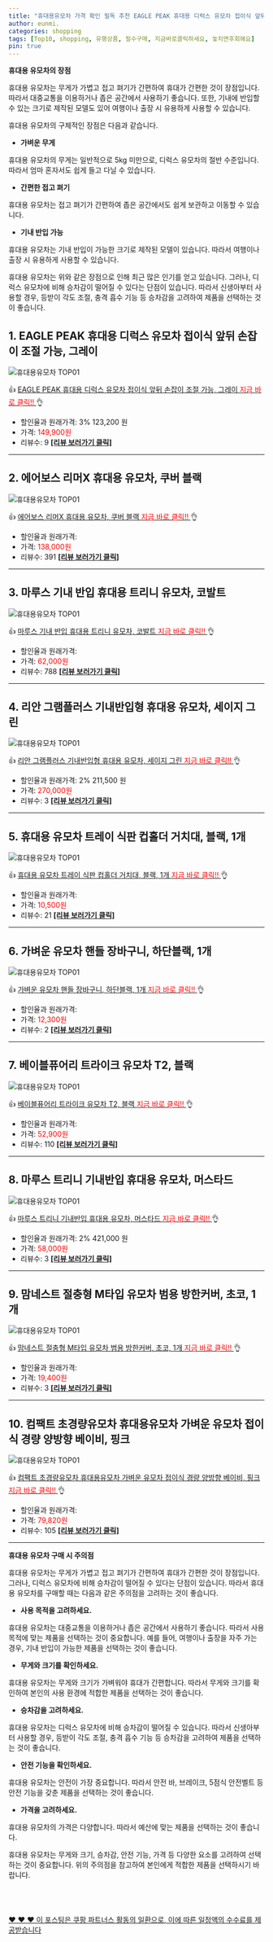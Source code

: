 ```yaml
---
title: "휴대용유모차 가격 확인 필독 추천 EAGLE PEAK 휴대용 디럭스 유모차 접이식 앞뒤 손잡이 조절 가능, 그레이 비교 장점 구매가이드"
author: eunmi.
categories: shopping
tags: [Top10, shopping, 유행상품, 필수구매, 지금바로클릭하세요, 놓치면후회해요]
pin: true
---
```

**휴대용 유모차의 장점**

휴대용 유모차는 무게가 가볍고 접고 펴기가 간편하여 휴대가 간편한 것이 장점입니다. 따라서 대중교통을 이용하거나 좁은 공간에서 사용하기 좋습니다. 또한, 기내에 반입할 수 있는 크기로 제작된 모델도 있어 여행이나 출장 시 유용하게 사용할 수 있습니다.

휴대용 유모차의 구체적인 장점은 다음과 같습니다.

* **가벼운 무게**

휴대용 유모차의 무게는 일반적으로 5kg 미만으로, 디럭스 유모차의 절반 수준입니다. 따라서 엄마 혼자서도 쉽게 들고 다닐 수 있습니다.

* **간편한 접고 펴기**

휴대용 유모차는 접고 펴기가 간편하여 좁은 공간에서도 쉽게 보관하고 이동할 수 있습니다.

* **기내 반입 가능**

휴대용 유모차는 기내 반입이 가능한 크기로 제작된 모델이 있습니다. 따라서 여행이나 출장 시 유용하게 사용할 수 있습니다.

휴대용 유모차는 위와 같은 장점으로 인해 최근 많은 인기를 얻고 있습니다. 그러나, 디럭스 유모차에 비해 승차감이 떨어질 수 있다는 단점이 있습니다. 따라서 신생아부터 사용할 경우, 등받이 각도 조절, 충격 흡수 기능 등 승차감을 고려하여 제품을 선택하는 것이 좋습니다.

   

## 1. EAGLE PEAK 휴대용 디럭스 유모차 접이식 앞뒤 손잡이 조절 가능, 그레이

![휴대용유모차 TOP01](https://thumbnail8.coupangcdn.com/thumbnails/remote/230x230ex/image/vendor_inventory/fe5e/bf01752351cf5a15d807ac0d6800b44902dc6d489e062a650fea1f7bc5e6.jpg)


👍 [EAGLE PEAK 휴대용 디럭스 유모차 접이식 앞뒤 손잡이 조절 가능, 그레이 <font color=red> 지금 바로 클릭!! </font> ](https://link.coupang.com/re/AFFSDP?lptag=AF3617701&subid=GithubCoopas&pageKey=7279391458&traceid=V0-153&itemId=18581869756&vendorItemId=85718478735) 👌 


- 할인율과 원래가격: 3%  123,200   원
- 가격: <span style='color:red'>149,900원</span>
- 리뷰수: 9  [**[리뷰 보러가기 클릭]**](https://link.coupang.com/re/AFFSDP?lptag=AF3617701&subid=GithubCoopas&pageKey=7279391458&traceid=V0-153&itemId=18581869756&vendorItemId=85718478735)

---


   

## 2. 에어보스 리머X 휴대용 유모차, 쿠버 블랙

![휴대용유모차 TOP01](https://thumbnail7.coupangcdn.com/thumbnails/remote/230x230ex/image/retail/images/1667906633234173-f3ba8bc5-1ef3-43f8-927e-14d7e362eb63.jpg)


👍 [에어보스 리머X 휴대용 유모차, 쿠버 블랙 <font color=red> 지금 바로 클릭!! </font> ](https://link.coupang.com/re/AFFSDP?lptag=AF3617701&subid=GithubCoopas&pageKey=5191734929&traceid=V0-153&itemId=7210135508&vendorItemId=74501677403) 👌 


- 할인율과 원래가격: 
- 가격: <span style='color:red'>138,000원</span>
- 리뷰수: 391  [**[리뷰 보러가기 클릭]**](https://link.coupang.com/re/AFFSDP?lptag=AF3617701&subid=GithubCoopas&pageKey=5191734929&traceid=V0-153&itemId=7210135508&vendorItemId=74501677403)

---


   

## 3. 마루스 기내 반입 휴대용 트리니 유모차, 코발트

![휴대용유모차 TOP01](https://thumbnail8.coupangcdn.com/thumbnails/remote/230x230ex/image/vendor_inventory/images/2018/08/31/11/2/262ef6ff-0b13-468e-90b9-3b43208e78b5.jpg)


👍 [마루스 기내 반입 휴대용 트리니 유모차, 코발트 <font color=red> 지금 바로 클릭!! </font> ](https://link.coupang.com/re/AFFSDP?lptag=AF3617701&subid=GithubCoopas&pageKey=1336041292&traceid=V0-153&itemId=2361868389&vendorItemId=87030373185) 👌 


- 할인율과 원래가격: 
- 가격: <span style='color:red'>62,000원</span>
- 리뷰수: 788  [**[리뷰 보러가기 클릭]**](https://link.coupang.com/re/AFFSDP?lptag=AF3617701&subid=GithubCoopas&pageKey=1336041292&traceid=V0-153&itemId=2361868389&vendorItemId=87030373185)

---


   

## 4. 리안 그램플러스 기내반입형 휴대용 유모차, 세이지 그린

![휴대용유모차 TOP01](https://thumbnail6.coupangcdn.com/thumbnails/remote/230x230ex/image/retail/images/2023/03/24/15/5/0afe08fb-c8c2-4a33-89be-e56217e1e7b1.jpg)


👍 [리안 그램플러스 기내반입형 휴대용 유모차, 세이지 그린 <font color=red> 지금 바로 클릭!! </font> ](https://link.coupang.com/re/AFFSDP?lptag=AF3617701&subid=GithubCoopas&pageKey=7219563869&traceid=V0-153&itemId=18291512688&vendorItemId=85437213905) 👌 


- 할인율과 원래가격: 2%  211,500   원
- 가격: <span style='color:red'>270,000원</span>
- 리뷰수: 3  [**[리뷰 보러가기 클릭]**](https://link.coupang.com/re/AFFSDP?lptag=AF3617701&subid=GithubCoopas&pageKey=7219563869&traceid=V0-153&itemId=18291512688&vendorItemId=85437213905)

---


   

## 5. 휴대용 유모차 트레이 식판 컵홀더 거치대, 블랙, 1개

![휴대용유모차 TOP01](https://thumbnail9.coupangcdn.com/thumbnails/remote/230x230ex/image/retail/images/1756090286126876-33e654a8-f293-45d7-a9e3-28a24efb2a0c.jpg)


👍 [휴대용 유모차 트레이 식판 컵홀더 거치대, 블랙, 1개 <font color=red> 지금 바로 클릭!! </font> ](https://link.coupang.com/re/AFFSDP?lptag=AF3617701&subid=GithubCoopas&pageKey=7417376760&traceid=V0-153&itemId=19233381372&vendorItemId=86349845115) 👌 


- 할인율과 원래가격: 
- 가격: <span style='color:red'>10,500원</span>
- 리뷰수: 21  [**[리뷰 보러가기 클릭]**](https://link.coupang.com/re/AFFSDP?lptag=AF3617701&subid=GithubCoopas&pageKey=7417376760&traceid=V0-153&itemId=19233381372&vendorItemId=86349845115)

---


   

## 6. 가벼운 유모차 핸들 장바구니, 하단블랙, 1개

![휴대용유모차 TOP01](https://thumbnail8.coupangcdn.com/thumbnails/remote/230x230ex/image/retail/images/2023/07/24/16/0/1f35f68f-7130-40d4-863d-993094eee47b.jpg)


👍 [가벼운 유모차 핸들 장바구니, 하단블랙, 1개 <font color=red> 지금 바로 클릭!! </font> ](https://link.coupang.com/re/AFFSDP?lptag=AF3617701&subid=GithubCoopas&pageKey=7485985946&traceid=V0-153&itemId=19565538770&vendorItemId=86673417384) 👌 


- 할인율과 원래가격: 
- 가격: <span style='color:red'>12,300원</span>
- 리뷰수: 2  [**[리뷰 보러가기 클릭]**](https://link.coupang.com/re/AFFSDP?lptag=AF3617701&subid=GithubCoopas&pageKey=7485985946&traceid=V0-153&itemId=19565538770&vendorItemId=86673417384)

---


   

## 7. 베이블퓨어리 트라이크 유모차 T2, 블랙

![휴대용유모차 TOP01](https://thumbnail7.coupangcdn.com/thumbnails/remote/230x230ex/image/retail/images/2979387512861636-cebe857d-3fdb-4798-8aab-d65c384dda0c.jpg)


👍 [베이블퓨어리 트라이크 유모차 T2, 블랙 <font color=red> 지금 바로 클릭!! </font> ](https://link.coupang.com/re/AFFSDP?lptag=AF3617701&subid=GithubCoopas&pageKey=2045552663&traceid=V0-153&itemId=3477601465&vendorItemId=71463917079) 👌 


- 할인율과 원래가격: 
- 가격: <span style='color:red'>52,900원</span>
- 리뷰수: 110  [**[리뷰 보러가기 클릭]**](https://link.coupang.com/re/AFFSDP?lptag=AF3617701&subid=GithubCoopas&pageKey=2045552663&traceid=V0-153&itemId=3477601465&vendorItemId=71463917079)

---


   

## 8. 마루스 트리니 기내반입 휴대용 유모차, 머스타드

![휴대용유모차 TOP01](https://thumbnail8.coupangcdn.com/thumbnails/remote/230x230ex/image/vendor_inventory/images/2018/08/31/11/8/6d8d9a6d-bd53-44ec-a8bf-7fef208b1b7e.jpg)


👍 [마루스 트리니 기내반입 휴대용 유모차, 머스타드 <font color=red> 지금 바로 클릭!! </font> ](https://link.coupang.com/re/AFFSDP?lptag=AF3617701&subid=GithubCoopas&pageKey=1336041292&traceid=V0-153&itemId=2361746525&vendorItemId=87030373175) 👌 


- 할인율과 원래가격: 2%  421,000   원
- 가격: <span style='color:red'>58,000원</span>
- 리뷰수: 3  [**[리뷰 보러가기 클릭]**](https://link.coupang.com/re/AFFSDP?lptag=AF3617701&subid=GithubCoopas&pageKey=1336041292&traceid=V0-153&itemId=2361746525&vendorItemId=87030373175)

---


   

## 9. 맘네스트 절충형 M타입 유모차 범용 방한커버, 초코, 1개

![휴대용유모차 TOP01](https://thumbnail6.coupangcdn.com/thumbnails/remote/230x230ex/image/vendor_inventory/88c9/f0fdb6cebefeb5acb57ccb7aedf79d8bbad8ffd4395c79939657d9188500.jpg)


👍 [맘네스트 절충형 M타입 유모차 범용 방한커버, 초코, 1개 <font color=red> 지금 바로 클릭!! </font> ](https://link.coupang.com/re/AFFSDP?lptag=AF3617701&subid=GithubCoopas&pageKey=1094406051&traceid=V0-153&itemId=2051455203&vendorItemId=70689383817) 👌 


- 할인율과 원래가격: 
- 가격: <span style='color:red'>19,400원</span>
- 리뷰수: 3  [**[리뷰 보러가기 클릭]**](https://link.coupang.com/re/AFFSDP?lptag=AF3617701&subid=GithubCoopas&pageKey=1094406051&traceid=V0-153&itemId=2051455203&vendorItemId=70689383817)

---


   

## 10. 컴팩트 초경량유모차 휴대용유모차 가벼운 유모차 접이식 경량 양방향 베이비, 핑크

![휴대용유모차 TOP01](https://thumbnail9.coupangcdn.com/thumbnails/remote/230x230ex/image/vendor_inventory/90c5/3bd98ee625d6be661b11efedb630b1170ec3e75b5fe19f6f1a322651d3a9.jpg)


👍 [컴팩트 초경량유모차 휴대용유모차 가벼운 유모차 접이식 경량 양방향 베이비, 핑크 <font color=red> 지금 바로 클릭!! </font> ](https://link.coupang.com/re/AFFSDP?lptag=AF3617701&subid=GithubCoopas&pageKey=7212314620&traceid=V0-153&itemId=18255409116&vendorItemId=85402038383) 👌 


- 할인율과 원래가격: 
- 가격: <span style='color:red'>79,820원</span>
- 리뷰수: 105  [**[리뷰 보러가기 클릭]**](https://link.coupang.com/re/AFFSDP?lptag=AF3617701&subid=GithubCoopas&pageKey=7212314620&traceid=V0-153&itemId=18255409116&vendorItemId=85402038383)

---
**휴대용 유모차 구매 시 주의점**

휴대용 유모차는 무게가 가볍고 접고 펴기가 간편하여 휴대가 간편한 것이 장점입니다. 그러나, 디럭스 유모차에 비해 승차감이 떨어질 수 있다는 단점이 있습니다. 따라서 휴대용 유모차를 구매할 때는 다음과 같은 주의점을 고려하는 것이 좋습니다.

* **사용 목적을 고려하세요.**

휴대용 유모차는 대중교통을 이용하거나 좁은 공간에서 사용하기 좋습니다. 따라서 사용 목적에 맞는 제품을 선택하는 것이 중요합니다. 예를 들어, 여행이나 출장을 자주 가는 경우, 기내 반입이 가능한 제품을 선택하는 것이 좋습니다.

* **무게와 크기를 확인하세요.**

휴대용 유모차는 무게와 크기가 가벼워야 휴대가 간편합니다. 따라서 무게와 크기를 확인하여 본인의 사용 환경에 적합한 제품을 선택하는 것이 좋습니다.

* **승차감을 고려하세요.**

휴대용 유모차는 디럭스 유모차에 비해 승차감이 떨어질 수 있습니다. 따라서 신생아부터 사용할 경우, 등받이 각도 조절, 충격 흡수 기능 등 승차감을 고려하여 제품을 선택하는 것이 좋습니다.

* **안전 기능을 확인하세요.**

휴대용 유모차는 안전이 가장 중요합니다. 따라서 안전 바, 브레이크, 5점식 안전벨트 등 안전 기능을 갖춘 제품을 선택하는 것이 좋습니다.

* **가격을 고려하세요.**

휴대용 유모차의 가격은 다양합니다. 따라서 예산에 맞는 제품을 선택하는 것이 좋습니다.

휴대용 유모차는 무게와 크기, 승차감, 안전 기능, 가격 등 다양한 요소를 고려하여 선택하는 것이 중요합니다. 위의 주의점을 참고하여 본인에게 적합한 제품을 선택하시기 바랍니다.<br><br><br><br><br> [ ❤ ❤ ❤ 이 포스팅은 쿠팡 파트너스 활동의 일환으로, 이에 따른 일정액의 수수료를 제공받습니다](https://link.coupang.com/a/bcEFyh)